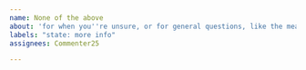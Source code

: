 ```yaml
---
name: None of the above
about: 'for when you''re unsure, or for general questions, like the meaning of life. (spoiler: it''s time² ÷ (money - attitude) + √good^evil ÷ (idea + random))'
labels: "state: more info"
assignees: Commenter25

---
```



